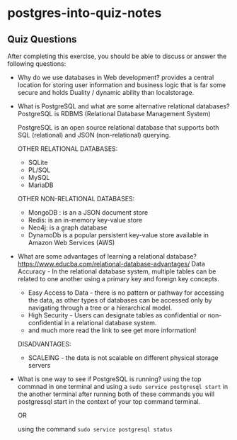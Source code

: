 # postgres-into-quiz-notes

## Quiz Questions

After completing this exercise, you should be able to discuss or answer the following questions:

- Why do we use databases in Web development?
  provides a central location for storing user information and business logic that is far some secure and holds Duality / dynamic ability than localstorage.

- What is PostgreSQL and what are some alternative relational databases?
  PostgreSQL is RDBMS (Relational Database Management System)

  PostgreSQL is an open source relational database that supports both SQL (relational) and JSON (non-relational) querying.

  OTHER RELATIONAL DATABASES:

  - SQLite
  - PL/SQL
  - MySQL
  - MariaDB

  OTHER NON-RELATIONAL DATABASES:

  - MongoDB : is an a JSON document store
  - Redis: is an in-memory key-value store
  - Neo4j: is a graph database
  - DynamoDb is a popular persistent key-value store available in Amazon Web Services (AWS)

- What are some advantages of learning a relational database?
  https://www.educba.com/relational-database-advantages/
  Data Accuracy - In the relational database system, multiple tables can be related to one another using a primary key and foreign key concepts.

  - Easy Access to Data - there is no pattern or pathway for accessing the data, as other types of databases can be accessed only by navigating through a tree or a hierarchical model.
  - High Security - Users can designate tables as confidential or non-confidential in a relational database system.
  - and much more read the link to see get more information!

  DISADVANTAGES:

  - SCALEING - the data is not scalable on different physical storage servers

- What is one way to see if PostgreSQL is running?
  using the top commnad in one terminal and using a `sudo service postgresql start` in the another terminal after running both of these commands you will postgressql start in the context of your top command terminal.

  OR

  using the command `sudo service postgresql status`
